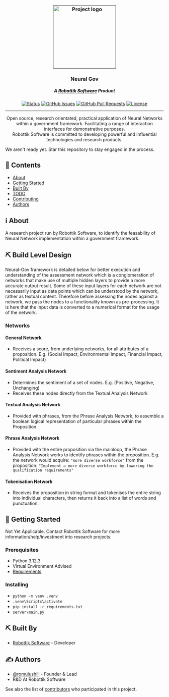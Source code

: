 
<p  align="center">

<a  href=""  rel="noopener">

<h3 align="center"><img width=200px  height=200px  src="https://robottik.com//resources/images/logo.png"  alt="Project logo"></a></h3>

</p>

  

<h3 align="center">Neural Gov</h3>
<h5 align="center" underline=none text-decoration=none>
A 
<a href="https://robottik.co.uk/" style="color: black; text-decoration: underline;text-decoration-style: dotted;">Robottik Software</a> Product</h5> 


  

<div align="center">

  

[![Status](https://img.shields.io/badge/status-active-success.svg)]()
[![GitHub Issues](https://img.shields.io/github/issues/Robottik-Software/Neural-Gov)](https://github.com/Robottik-Software/Neural-Gov/issues)
[![GitHub Pull Requests](https://img.shields.io/github/issues-pr/Robottik-Software/Neural-Gov)](https://github.com/Robottik-Software/Neural-Gov/pulls)
[![License](https://img.shields.io/badge/license-GNU-blue.svg)](/LICENSE)
</div>

---

  

<p  align="center"> Open source, research orientated, practical application of Neural Networks within a government framework. Facilitating a range of interaction interfaces for demonstrative purposes.
<br>
Robottik Software is committed to developing powerful and influential technologies and research products.

<br>

We aren't ready yet. Star this repository to stay engaged in the process.

</p>

## 📝 Contents

- [About](#about)
- [Getting Started](#getting_started)
- [Built By](#built_by)
- [TODO](../TODO.md)
- [Contributing](../CONTRIBUTING.md)
- [Authors](#authors)

## ℹ️ About <a name = "about"></a>

A research project run by Robottik Software, to identify the feasability of Neural Network implementation within a government framework.


## ⛏️ Build Level Design

Neural-Gov framework is detailed below for better execution and understanding of the assessment network which is a conglomeration of networks that make use of multiple hidden layers to provide a more accurate output result. Some of these input layers for each network are not necessarily input as data points which can be understood by the network, rather as textual content. Therefore before assessing the nodes against a network, we pass the nodes to a functionality known as pre-processing. It is here that the input data is converted to a numerical format for the usage of the network.

### Networks

#### General Network
- Receives a score, from underlying networks, for all attributes of a proposition. E.g. (Social Impact, Environmental Impact, Financial Impact, Political Impact)

#### Sentiment Analysis Network
- Determines the sentiment of a set of nodes. E.g. (Positive, Negative, Unchanging)
- Receives these nodes directly from the Textual Analysis Network

#### Textual Analysis Network
- Provided with phrases, from the Phrase Analysis Network, to assemble a boolean logical representation of particular phrases within the Proposition.

#### Phrase Analysis Network
- Provided with the entire proposition via the mainloop, the Phrase Analysis Network works to identify phrases within the proposition. E.g. the network would acquire: ```"more diverse workforce"``` from the proposition: ```"Implement a more diverse workforce by lowering the qualification requirements"```

#### Tokenisation Network
- Receives the proposition in string format and tokenises the entire string into individual characters, then returns it back into a list of words and punctuation.

## 🏁 Getting Started <a name = "getting_started"></a>

Not Yet Applicable.
Contact Robottik Software for more information/help/investment into research projects.

### Prerequisites
- Python 3.12.3
- Virtual Environment Advised
- [Requirements](https://github.com/robottik-software/Neural-Gov/blob/main/requirements.txt)

### Installing
- ```python -m venv .venv```
- ```.venv\Scripts\activate```
- ```pip install -r requirements.txt```
- ```server\main.py```

## ⛏️ Built By <a name = "built_by"></a>

- [Robottik Software](https://robottik.com/) - Developer

## ✍️ Authors <a name = "authors"></a>

- [@romulushill](https://github.com/romulushill) - Founder & Lead
- R&D At Robottik Software

See also the list of [contributors](https://github.com/Robottik-Software/Neural-Gov/contributors) who participated in this project.

